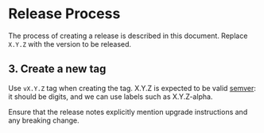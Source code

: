 # Release Process

The process of creating a release is described in this document. Replace `X.Y.Z` with the version to be released.

## 3. Create a new tag 

Use `vX.Y.Z` tag when creating the tag.
X.Y.Z is expected to be valid [semver](https://semver.org/): it should be digits, and we can use labels such as X.Y.Z-alpha.

Ensure that the release notes explicitly mention upgrade instructions and any breaking change.

